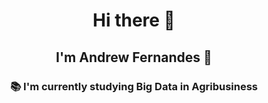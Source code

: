 <h1 id="title" align="center">Hi there 👋</h1>

<h2 id="title" align="center">I'm Andrew Fernandes 👦</h2>

<h3 id="title" align="center">📚 I'm currently studying Big Data in Agribusiness</h3>
